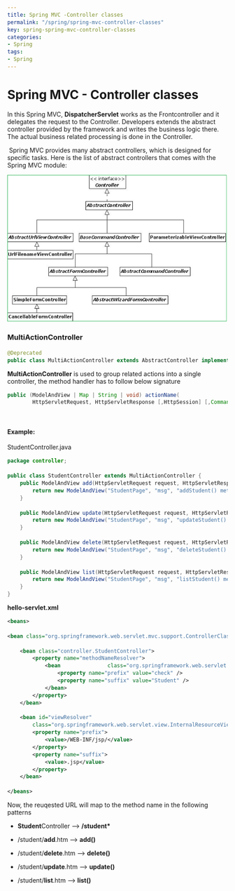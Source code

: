 ```yaml
---
title: Spring MVC -Controller classes
permalink: "/spring/spring-mvc-controller-classes"
key: spring-spring-mvc-controller-classes
categories:
- Spring
tags:
- Spring
---
```


Spring MVC - Controller classes
=================================

In this Spring MVC, **DispatcherServlet** works as the Frontcontroller and it
delegates the request to the Controller. Developers extends the abstract
controller provided by the framework and writes the business logic there. The
actual business related processing is done in the Controller.

 Spring MVC provides many abstract controllers, which is designed for specific
tasks. Here is the list of abstract controllers that comes with the Spring MVC
module:

![E:\\Users\\satyacodes\\Pictures\\12.png](media/1014d8a99f20e7008921c44aec3fde2f.png)

### MultiActionController
```java
@Deprecated
public class MultiActionController extends AbstractController implements LastModified
```


**MultiActionController** is used to group related actions into a single
controller, the method handler has to follow below signature
```java
public (ModelAndView | Map | String | void) actionName(
		HttpServletRequest, HttpServletResponse [,HttpSession] [,CommandObject]);
```

<br>


#### Example: 
StudentController.java
```java
package controller;

public class StudentController extends MultiActionController {
	public ModelAndView add(HttpServletRequest request, HttpServletResponse response) throws Exception {
		return new ModelAndView("StudentPage", "msg", "addStudent() method");
	}

	public ModelAndView update(HttpServletRequest request, HttpServletResponse response) throws Exception {
		return new ModelAndView("StudentPage", "msg", "updateStudent() method");
	}

	public ModelAndView delete(HttpServletRequest request, HttpServletResponse response) throws Exception {
		return new ModelAndView("StudentPage", "msg", "deleteStudent() method");
	}

	public ModelAndView list(HttpServletRequest request, HttpServletResponse response) throws Exception {
		return new ModelAndView("StudentPage", "msg", "listStudent() method");
	}
}
```



**hello-servlet.xml**
```xml
<beans>

<bean class="org.springframework.web.servlet.mvc.support.ControllerClassNameHandlerMapping"/>

	<bean class="controller.StudentController">
		<property name="methodNameResolver">
			<bean				class="org.springframework.web.servlet.mvc.multiaction.InternalPathMethodNameResolver">
				<property name="prefix" value="check" />
				<property name="suffix" value="Student" />
			</bean>
		</property>
	</bean>

	<bean id="viewResolver"
		class="org.springframework.web.servlet.view.InternalResourceViewResolver">
		<property name="prefix">
			<value>/WEB-INF/jsp/</value>
		</property>
		<property name="suffix">
			<value>.jsp</value>
		</property>
	</bean>

</beans>
```

Now, the reuqested URL will map to the method name in the following patterns

-   **Student**Controller –> **/student\***

-   /student/**add**.htm –> **add()**

-   /student/**delete**.htm –> **delete()**

-   /student/**update**.htm –> **update()**

-   /student/**list**.htm –> **list()**
